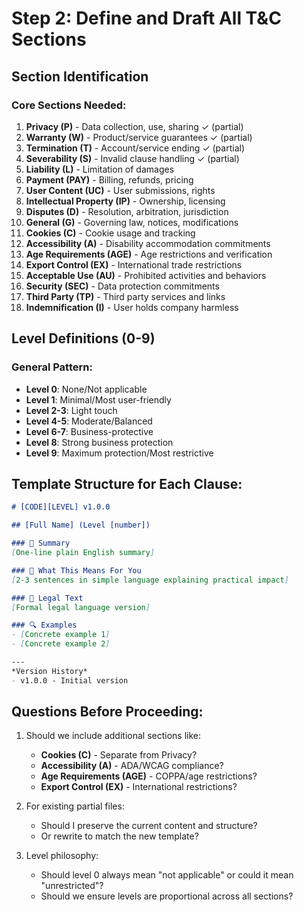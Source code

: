 # Step 2: Define and Draft All T&C Sections

## Section Identification

### Core Sections Needed:
1. **Privacy (P)** - Data collection, use, sharing ✓ (partial)
2. **Warranty (W)** - Product/service guarantees ✓ (partial)
3. **Termination (T)** - Account/service ending ✓ (partial)
4. **Severability (S)** - Invalid clause handling ✓ (partial)
5. **Liability (L)** - Limitation of damages
6. **Payment (PAY)** - Billing, refunds, pricing
7. **User Content (UC)** - User submissions, rights
8. **Intellectual Property (IP)** - Ownership, licensing
9. **Disputes (D)** - Resolution, arbitration, jurisdiction
10. **General (G)** - Governing law, notices, modifications
11. **Cookies (C)** - Cookie usage and tracking
12. **Accessibility (A)** - Disability accommodation commitments
13. **Age Requirements (AGE)** - Age restrictions and verification
14. **Export Control (EX)** - International trade restrictions
15. **Acceptable Use (AU)** - Prohibited activities and behaviors
16. **Security (SEC)** - Data protection commitments
17. **Third Party (TP)** - Third party services and links
18. **Indemnification (I)** - User holds company harmless

## Level Definitions (0-9)

### General Pattern:
- **Level 0**: None/Not applicable
- **Level 1**: Minimal/Most user-friendly
- **Level 2-3**: Light touch
- **Level 4-5**: Moderate/Balanced
- **Level 6-7**: Business-protective
- **Level 8**: Strong business protection
- **Level 9**: Maximum protection/Most restrictive

## Template Structure for Each Clause:

```markdown
# [CODE][LEVEL] v1.0.0

## [Full Name] (Level [number])

### 📌 Summary
[One-line plain English summary]

### 👤 What This Means For You
[2-3 sentences in simple language explaining practical impact]

### 📜 Legal Text
[Formal legal language version]

### 🔍 Examples
- [Concrete example 1]
- [Concrete example 2]

---
*Version History*
- v1.0.0 - Initial version
```

## Questions Before Proceeding:

1. Should we include additional sections like:
   - **Cookies (C)** - Separate from Privacy?
   - **Accessibility (A)** - ADA/WCAG compliance?
   - **Age Requirements (AGE)** - COPPA/age restrictions?
   - **Export Control (EX)** - International restrictions?

2. For existing partial files:
   - Should I preserve the current content and structure?
   - Or rewrite to match the new template?

3. Level philosophy:
   - Should level 0 always mean "not applicable" or could it mean "unrestricted"?
   - Should we ensure levels are proportional across all sections?